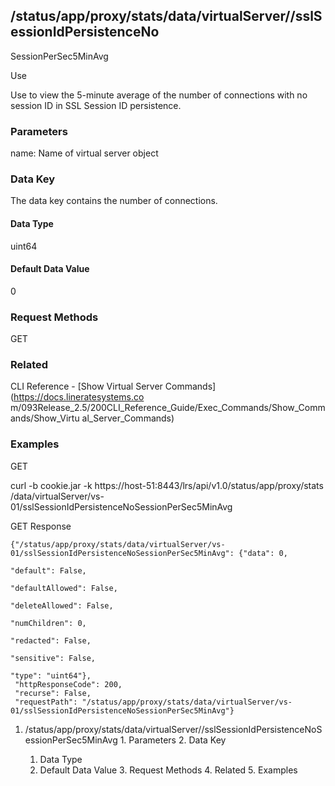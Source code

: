 ## /status/app/proxy/stats/data/virtualServer/<name>/sslSessionIdPersistenceNo
SessionPerSec5MinAvg

Use

Use to view the 5-minute average of the number of connections with no session
ID in SSL Session ID persistence.

### Parameters

name: Name of virtual server object

### Data Key

The data key contains the number of connections.

#### Data Type

uint64

#### Default Data Value

0

### Request Methods

GET

### Related

CLI Reference - [Show Virtual Server Commands](https://docs.lineratesystems.co
m/093Release_2.5/200CLI_Reference_Guide/Exec_Commands/Show_Commands/Show_Virtu
al_Server_Commands)

### Examples

GET

curl -b cookie.jar -k https://host-51:8443/lrs/api/v1.0/status/app/proxy/stats
/data/virtualServer/vs-01/sslSessionIdPersistenceNoSessionPerSec5MinAvg

GET Response

    
    {"/status/app/proxy/stats/data/virtualServer/vs-01/sslSessionIdPersistenceNoSessionPerSec5MinAvg": {"data": 0,
                                                                                                         "default": False,
                                                                                                         "defaultAllowed": False,
                                                                                                         "deleteAllowed": False,
                                                                                                         "numChildren": 0,
                                                                                                         "redacted": False,
                                                                                                         "sensitive": False,
                                                                                                         "type": "uint64"},
     "httpResponseCode": 200,
     "recurse": False,
     "requestPath": "/status/app/proxy/stats/data/virtualServer/vs-01/sslSessionIdPersistenceNoSessionPerSec5MinAvg"}
    

  1. /status/app/proxy/stats/data/virtualServer/<name>/sslSessionIdPersistenceNoSessionPerSec5MinAvg
    1. Parameters
    2. Data Key
      1. Data Type
      2. Default Data Value
    3. Request Methods
    4. Related
    5. Examples

